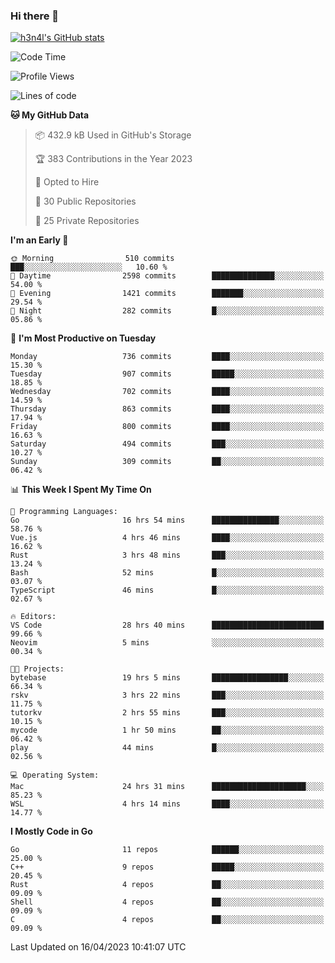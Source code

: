 ### Hi there 👋

[![h3n4l's GitHub stats](https://github-readme-stats.vercel.app/api?username=h3n4l&count_private=true&show_icons=true&theme=radical)](https://github.com/h3n4l/github-readme-stats)

<!--START_SECTION:waka-->
![Code Time](http://img.shields.io/badge/Code%20Time-1%2C134%20hrs%2050%20mins-blue)

![Profile Views](http://img.shields.io/badge/Profile%20Views-1-blue)

![Lines of code](https://img.shields.io/badge/From%20Hello%20World%20I%27ve%20Written-2.7%20million%20lines%20of%20code-blue)

**🐱 My GitHub Data** 

> 📦 432.9 kB Used in GitHub's Storage 
 > 
> 🏆 383 Contributions in the Year 2023
 > 
> 💼 Opted to Hire
 > 
> 📜 30 Public Repositories 
 > 
> 🔑 25 Private Repositories 
 > 
**I'm an Early 🐤** 

```text
🌞 Morning                510 commits         ███░░░░░░░░░░░░░░░░░░░░░░   10.60 % 
🌆 Daytime                2598 commits        ██████████████░░░░░░░░░░░   54.00 % 
🌃 Evening                1421 commits        ███████░░░░░░░░░░░░░░░░░░   29.54 % 
🌙 Night                  282 commits         █░░░░░░░░░░░░░░░░░░░░░░░░   05.86 % 
```
📅 **I'm Most Productive on Tuesday** 

```text
Monday                   736 commits         ████░░░░░░░░░░░░░░░░░░░░░   15.30 % 
Tuesday                  907 commits         █████░░░░░░░░░░░░░░░░░░░░   18.85 % 
Wednesday                702 commits         ████░░░░░░░░░░░░░░░░░░░░░   14.59 % 
Thursday                 863 commits         ████░░░░░░░░░░░░░░░░░░░░░   17.94 % 
Friday                   800 commits         ████░░░░░░░░░░░░░░░░░░░░░   16.63 % 
Saturday                 494 commits         ███░░░░░░░░░░░░░░░░░░░░░░   10.27 % 
Sunday                   309 commits         ██░░░░░░░░░░░░░░░░░░░░░░░   06.42 % 
```


📊 **This Week I Spent My Time On** 

```text
💬 Programming Languages: 
Go                       16 hrs 54 mins      ███████████████░░░░░░░░░░   58.76 % 
Vue.js                   4 hrs 46 mins       ████░░░░░░░░░░░░░░░░░░░░░   16.62 % 
Rust                     3 hrs 48 mins       ███░░░░░░░░░░░░░░░░░░░░░░   13.24 % 
Bash                     52 mins             █░░░░░░░░░░░░░░░░░░░░░░░░   03.07 % 
TypeScript               46 mins             █░░░░░░░░░░░░░░░░░░░░░░░░   02.67 % 

🔥 Editors: 
VS Code                  28 hrs 40 mins      █████████████████████████   99.66 % 
Neovim                   5 mins              ░░░░░░░░░░░░░░░░░░░░░░░░░   00.34 % 

🐱‍💻 Projects: 
bytebase                 19 hrs 5 mins       █████████████████░░░░░░░░   66.34 % 
rskv                     3 hrs 22 mins       ███░░░░░░░░░░░░░░░░░░░░░░   11.75 % 
tutorkv                  2 hrs 55 mins       ███░░░░░░░░░░░░░░░░░░░░░░   10.15 % 
mycode                   1 hr 50 mins        ██░░░░░░░░░░░░░░░░░░░░░░░   06.42 % 
play                     44 mins             █░░░░░░░░░░░░░░░░░░░░░░░░   02.56 % 

💻 Operating System: 
Mac                      24 hrs 31 mins      █████████████████████░░░░   85.23 % 
WSL                      4 hrs 14 mins       ████░░░░░░░░░░░░░░░░░░░░░   14.77 % 
```

**I Mostly Code in Go** 

```text
Go                       11 repos            ██████░░░░░░░░░░░░░░░░░░░   25.00 % 
C++                      9 repos             █████░░░░░░░░░░░░░░░░░░░░   20.45 % 
Rust                     4 repos             ██░░░░░░░░░░░░░░░░░░░░░░░   09.09 % 
Shell                    4 repos             ██░░░░░░░░░░░░░░░░░░░░░░░   09.09 % 
C                        4 repos             ██░░░░░░░░░░░░░░░░░░░░░░░   09.09 % 
```




 Last Updated on 16/04/2023 10:41:07 UTC
<!--END_SECTION:waka-->

